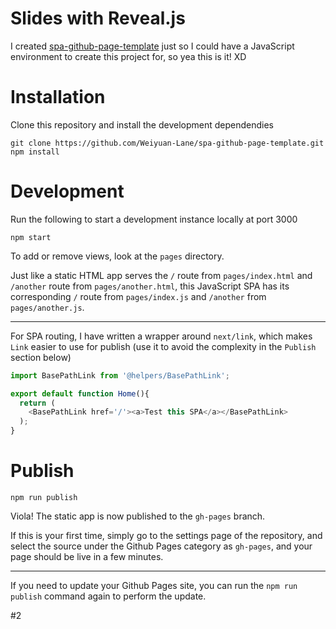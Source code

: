 # Slides with Reveal.js

I created [spa-github-page-template](https://github.com/Weiyuan-Lane/spa-github-page-template) just so I could have a JavaScript environment to create this project for, so yea this is it! XD

# Installation

Clone this repository and install the development dependendies
```
git clone https://github.com/Weiyuan-Lane/spa-github-page-template.git
npm install
```


# Development

Run the following to start a development instance locally at port 3000
```
npm start
```

To add or remove views, look at the `pages` directory. 

Just like a static HTML app serves the `/` route from `pages/index.html` and `/another` route from `pages/another.html`, this JavaScript SPA has its corresponding `/` route from `pages/index.js` and `/another` from `pages/another.js`.

----

For SPA routing, I have written a wrapper around `next/link`, which makes `Link` easier to use for publish (use it to avoid the complexity in the `Publish` section below)

```javascript
import BasePathLink from '@helpers/BasePathLink';

export default function Home(){
  return (
    <BasePathLink href='/'><a>Test this SPA</a></BasePathLink>
  );
}
```

# Publish
```
npm run publish
```

Viola! The static app is now published to the `gh-pages` branch. 

If this is your first time, simply go to the settings page of the repository, and select the source under the Github Pages category as `gh-pages`, and your page should be live in a few minutes.

----

If you need to update your Github Pages site, you can run the `npm run publish` command again to perform the update.

#2
